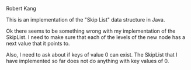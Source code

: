Robert Kang


This is an implementation of the "Skip List" data structure in Java. 

Ok there seems to be something wrong with my implementation of the SkipList. I need to make sure that each of the levels of the new node has a next value that it points to. 

Also, I need to ask about if keys of value 0 can exist. The SkipList that I have implemented so far does not do anything with key values of 0.
